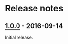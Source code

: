 # Release notes

<!-- Release notes authoring guidelines: http://keepachangelog.com/ -->

<!-- ## [Unreleased] -->

## [1.0.0] - 2016-09-14

Initial release.

[Unreleased]:https://github.com/salesforce-ux/postcss-slds-prefix/compare/v1.0.0...HEAD
[1.0.0]:https://github.com/salesforce-ux/postcss-slds-prefix/compare/v0.3.0...v1.0.0
